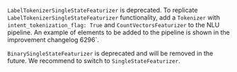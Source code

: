 `LabelTokenizerSingleStateFeaturizer` is deprecated. To replicate `LabelTokenizerSingleStateFeaturizer` functionality,
add a `Tokenizer`  with `intent_tokenization_flag: True` and `CountVectorsFeaturizer` to the NLU pipeline.
An example of elements to be added to the pipeline is shown in the improvement changelog 6296`. 

`BinarySingleStateFeaturizer` is deprecated and will be removed in the future. We recommend to switch to `SingleStateFeaturizer`.

